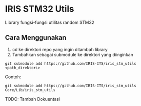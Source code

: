 # IRIS STM32 Utils
Library fungsi-fungsi utilitas random STM32

## Cara Menggunakan
1. cd ke direktori repo yang ingin ditambah library
1. Tambahkan sebagai submodule ke direktori yang diinginkan
```git
git submodule add https://github.com/IRIS-ITS/iris_stm_utils <path_direktori>
```
Contoh:
```git
git submodule add https://github.com/IRIS-ITS/iris_stm_utils Core/Lib/iris_stm_utils
```

TODO: Tambah Dokuentasi
